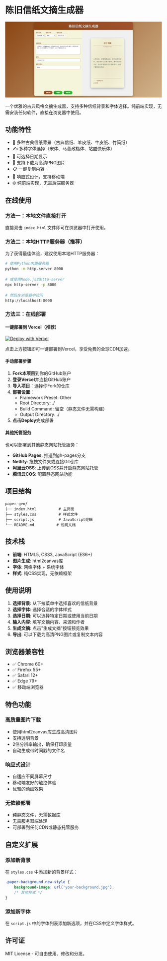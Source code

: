 # 陈旧信纸文摘生成器

![预览图](preview.png)

一个优雅的古典风格文摘生成器，支持多种信纸背景和字体选择。纯前端实现，无需安装任何软件，直接在浏览器中使用。

## 功能特性

- 🎨 多种古典信纸背景（古典信纸、羊皮纸、牛皮纸、竹简纸）
- ✍️ 多种字体选择（宋体、马善政楷体、站酷快乐体）
- 📅 可选择日期显示
- 💾 支持下载为高清PNG图片
- 📋 一键复制内容
- 📱 响应式设计，支持移动端
- 🌐 纯前端实现，无需后端服务器

## 在线使用

### 方法一：本地文件直接打开

直接双击 `index.html` 文件即可在浏览器中打开使用。

### 方法二：本地HTTP服务器（推荐）

为了获得最佳体验，建议使用本地HTTP服务器：

```bash
# 使用Python内置服务器
python -m http.server 8000

# 或使用Node.js的http-server
npx http-server -p 8000

# 然后在浏览器中访问
http://localhost:8000
```

### 方法三：在线部署

#### 一键部署到 Vercel（推荐）

[![Deploy with Vercel](https://vercel.com/button)](https://vercel.com/new/clone)

点击上方按钮即可一键部署到Vercel，享受免费的全球CDN加速。

#### 手动部署步骤

1. **Fork本项目**到你的GitHub账户
2. **登录Vercel**并连接GitHub账户
3. **导入项目**：选择你Fork的仓库
4. **部署设置**：
   - Framework Preset: Other
   - Root Directory: ./
   - Build Command: 留空（静态文件无需构建）
   - Output Directory: ./
5. **点击Deploy**完成部署

#### 其他托管服务

也可以部署到其他静态网站托管服务：
- **GitHub Pages**: 推送到gh-pages分支
- **Netlify**: 拖拽文件夹或连接Git仓库
- **阿里云OSS**: 上传到OSS并开启静态网站托管
- **腾讯云COS**: 配置静态网站功能

## 项目结构

```
paper-gen/
├── index.html          # 主页面
├── styles.css          # 样式文件
├── script.js           # JavaScript逻辑
└── README.md          # 说明文档
```

## 技术栈

- **前端**: HTML5, CSS3, JavaScript (ES6+)
- **图片生成**: html2canvas库
- **字体**: 网络字体 + 系统字体
- **样式**: 纯CSS实现，无依赖框架

## 使用说明

1. **选择背景**: 从下拉菜单中选择喜欢的信纸背景
2. **选择字体**: 选择合适的字体样式
3. **选择日期**: 可以选择特定日期或使用当前日期
4. **输入内容**: 填写文摘内容、来源和作者
5. **生成文摘**: 点击"生成文摘"按钮预览效果
6. **导出**: 可以下载为高清PNG图片或复制文本内容

## 浏览器兼容性

- ✅ Chrome 60+
- ✅ Firefox 55+
- ✅ Safari 12+
- ✅ Edge 79+
- ✅ 移动端浏览器

## 特色功能

### 高质量图片下载
- 使用html2canvas库生成高清图片
- 支持透明背景
- 2倍分辨率输出，确保打印质量
- 自动生成带时间戳的文件名

### 响应式设计
- 自适应不同屏幕尺寸
- 移动端友好的触控体验
- 优雅的动画效果

### 无依赖部署
- 纯静态文件，无需数据库
- 无需服务器端处理
- 可部署到任何CDN或静态托管服务

## 自定义扩展

### 添加新背景
在 `styles.css` 中添加新的背景样式：

```css
.paper-background.new-style {
    background-image: url('your-background.jpg');
    /* 其他样式 */
}
```

### 添加新字体
在 `script.js` 中的字体列表添加新选项，并在CSS中定义字体样式。

## 许可证

MIT License - 可自由使用、修改和分发。